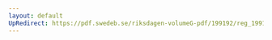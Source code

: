 ```yaml
---
layout: default
UpRedirect: https://pdf.swedeb.se/riksdagen-volumeG-pdf/199192/reg_199192/reg_199192_0125.pdf
---
```

